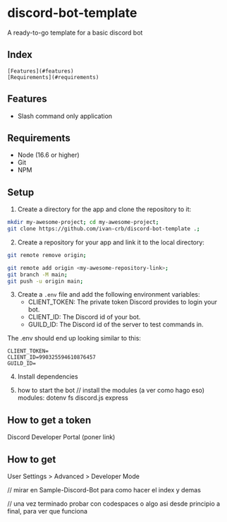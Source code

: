 # discord-bot-template
A ready-to-go template for a basic discord bot

## Index
    [Features](#features)
    [Requirements](#requirements)


## Features
- Slash command only application

## Requirements
- Node (16.6 or higher)
- Git
- NPM

## Setup

1. Create a directory for the app and clone the repository to it:
```sh
mkdir my-awesome-project; cd my-awesome-project;
git clone https://github.com/ivan-crb/discord-bot-template .;
```

2. Create a repository for your app and link it to the local directory:
```sh
git remote remove origin;

git remote add origin <my-awesome-repository-link>;
git branch -M main;
git push -u origin main;

```

3. Create a `.env` file and add the following environment variables:
    - CLIENT_TOKEN: The private token Discord provides to login your bot.
    - CLIENT_ID: The Discord id of your bot.
    - GUILD_ID: The Discord id of the server to test commands in.

The .env should end up looking similar to this:
```
CLIENT_TOKEN=
CLIENT_ID=990325594610876457
GUILD_ID=
```




4. Install dependencies



5. how to start the bot
// install the modules (a ver como hago eso)
modules:
dotenv
fs
discord.js
express


## How to get a token

Discord Developer Portal (poner link)

## How to get

User Settings > Advanced > Developer Mode


// mirar en Sample-Discord-Bot para como hacer el index y demas


// una vez terminado probar con codespaces o algo asi desde principio a final, para ver que funciona

